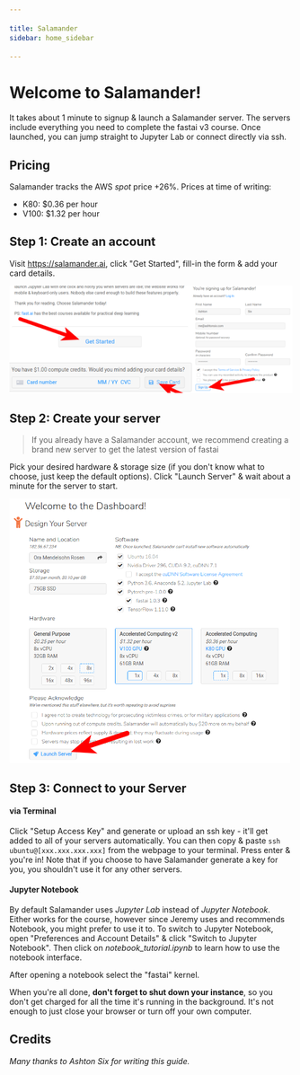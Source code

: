 ```yaml
---

title: Salamander
sidebar: home_sidebar

---
```

# Welcome to Salamander!

It takes about 1 minute to signup & launch a Salamander server. The servers include everything you need to complete the fastai v3 course. Once launched, you can jump straight to Jupyter Lab or connect directly via ssh.

## Pricing

Salamander tracks the AWS _spot_ price +26%. Prices at time of writing:

- K80: $0.36 per hour
- V100: $1.32 per hour

## Step 1: Create an account

Visit https://salamander.ai, click "Get Started", fill-in the form & add your card details.

![](./images/salamander/create_account.png)

## Step 2: Create your server

> If you already have a Salamander account, we recommend creating a brand new server to get the latest version of fastai

Pick your desired hardware & storage size (if you don't know what to choose, just keep the default options). Click "Launch Server" & wait about a minute for the server to start.

![](./images/salamander/create_server.png)

## Step 3: Connect to your Server

#### via Terminal

Click "Setup Access Key" and generate or upload an ssh key - it'll get added to all of your servers automatically. You can then copy & paste `ssh ubuntu@[xxx.xxx.xxx.xxx]` from the webpage to your terminal. Press enter & you're in! Note that if you choose to have Salamander generate a key for you, you shouldn't use it for any other servers.

#### Jupyter Notebook

By default Salamander uses *Jupyter Lab* instead of *Jupyter Notebook*. Either works for the course, however since Jeremy uses and recommends Notebook, you might prefer to use it to. To switch to Jupyter Notebook, open "Preferences and Account Details" & click "Switch to Jupyter Notebook". Then click on *notebook_tutorial.ipynb* to learn how to use the notebook interface.

After opening a notebook select the "fastai" kernel.

When you're all done, **don't forget to shut down your instance**, so you don't get charged for all the time it's running in the background. It's not enough to just close your browser or turn off your own computer.

## Credits
*Many thanks to Ashton Six for writing this guide.*
